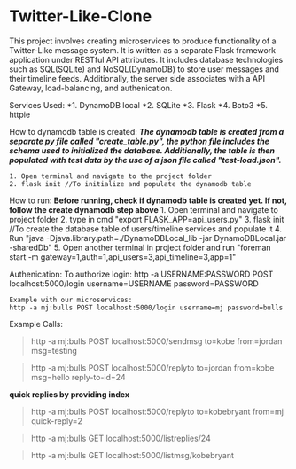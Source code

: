# Twitter-Like-Clone
This project involves creating microservices to produce functionality of a Twitter-Like message system. It is written as a separate Flask framework application under RESTful API attributes. It includes database technologies such as SQL(SQLite) and NoSQL(DynamoDB) to store user messages and their timeline feeds. Additionally, the server side associates with a API Gateway, load-balancing, and authenication. 

Services Used:
	*1. DynamoDB local
	*2. SQLite
	*3. Flask 
	*4. Boto3
	*5. httpie 

How to dynamodb table is created:
	***The dynamodb table is created from a separate py file called "create_table.py", the python file includes the schema used to initialized the database.
	Additionally, the table is then populated with test data by the use of a json file called "test-load.json".***
	
	1. Open terminal and navigate to the project folder
	2. flask init //To initialize and populate the dynamodb table

How to run:
	**Before running, check if dynamodb table is created yet. If not, follow the create dynamodb step above**
	1. Open terminal and navigate to project folder
	2. type in cmd "export FLASK_APP=api_users.py"
	3. flask init //To create the database table of users/timeline services and populate it
	4. Run "java -Djava.library.path=./DynamoDBLocal_lib -jar DynamoDBLocal.jar -sharedDb"
	5. Open another terminal in project folder and run "foreman start -m gateway=1,auth=1,api_users=3,api_timeline=3,app=1"

Authenication: 
	To authorize login:
	http -a USERNAME:PASSWORD POST localhost:5000/login username=USERNAME password=PASSWORD
	
	Example with our microservices:
	http -a mj:bulls POST localhost:5000/login username=mj password=bulls


Example Calls:
> http -a mj:bulls POST localhost:5000/sendmsg to=kobe from=jordan msg=testing

> http -a mj:bulls POST localhost:5000/replyto to=jordan from=kobe msg=hello reply-to-id=24

**quick replies by providing index**
> http -a mj:bulls POST localhost:5000/replyto to=kobebryant from=mj quick-reply=2

> http -a mj:bulls GET localhost:5000/listreplies/24

> http -a mj:bulls GET localhost:5000/listmsg/kobebryant
